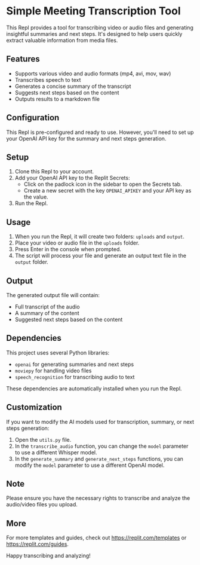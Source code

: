 # Simple Meeting Transcription Tool

This Repl provides a tool for transcribing video or audio files and generating insightful summaries and next steps. It's designed to help users quickly extract valuable information from media files.

## Features

- Supports various video and audio formats (mp4, avi, mov, wav)
- Transcribes speech to text
- Generates a concise summary of the transcript
- Suggests next steps based on the content
- Outputs results to a markdown file

## Configuration

This Repl is pre-configured and ready to use. However, you'll need to set up your OpenAI API key for the summary and next steps generation.

## Setup

1. Clone this Repl to your account.
2. Add your OpenAI API key to the Replit Secrets:
   - Click on the padlock icon in the sidebar to open the Secrets tab.
   - Create a new secret with the key `OPENAI_APIKEY` and your API key as the value.
3. Run the Repl.

## Usage

1. When you run the Repl, it will create two folders: `uploads` and `output`.
2. Place your video or audio file in the `uploads` folder.
3. Press Enter in the console when prompted.
4. The script will process your file and generate an output text file in the `output` folder.

## Output

The generated output file will contain:
- Full transcript of the audio
- A summary of the content
- Suggested next steps based on the content

## Dependencies

This project uses several Python libraries:
- `openai` for generating summaries and next steps
- `moviepy` for handling video files
- `speech_recognition` for transcribing audio to text

These dependencies are automatically installed when you run the Repl.

## Customization

If you want to modify the AI models used for transcription, summary, or next steps generation:
1. Open the `utils.py` file.
2. In the `transcribe_audio` function, you can change the `model` parameter to use a different Whisper model.
3. In the `generate_summary` and `generate_next_steps` functions, you can modify the `model` parameter to use a different OpenAI model.

## Note

Please ensure you have the necessary rights to transcribe and analyze the audio/video files you upload.

## More

For more templates and guides, check out https://replit.com/templates or https://replit.com/guides.

Happy transcribing and analyzing!
